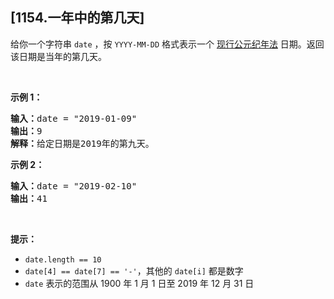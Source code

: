## [1154.一年中的第几天]
<p>给你一个字符串&nbsp;<code>date</code> ，按 <code>YYYY-MM-DD</code> 格式表示一个 <a href="https://baike.baidu.com/item/公元/17855" target="_blank">现行公元纪年法</a> 日期。返回该日期是当年的第几天。</p>

<p>&nbsp;</p>

<p><strong>示例 1：</strong></p>

<pre>
<strong>输入：</strong>date = "2019-01-09"
<strong>输出：</strong>9
<strong>解释：</strong>给定日期是2019年的第九天。</pre>

<p><strong>示例 2：</strong></p>

<pre>
<strong>输入：</strong>date = "2019-02-10"
<strong>输出：</strong>41
</pre>

<p>&nbsp;</p>

<p><strong>提示：</strong></p>

<ul>
	<li><code>date.length == 10</code></li>
	<li><code>date[4] == date[7] == '-'</code>，其他的&nbsp;<code>date[i]</code>&nbsp;都是数字</li>
	<li><code>date</code> 表示的范围从 1900 年 1 月 1 日至 2019 年 12 月 31 日</li>
</ul>
